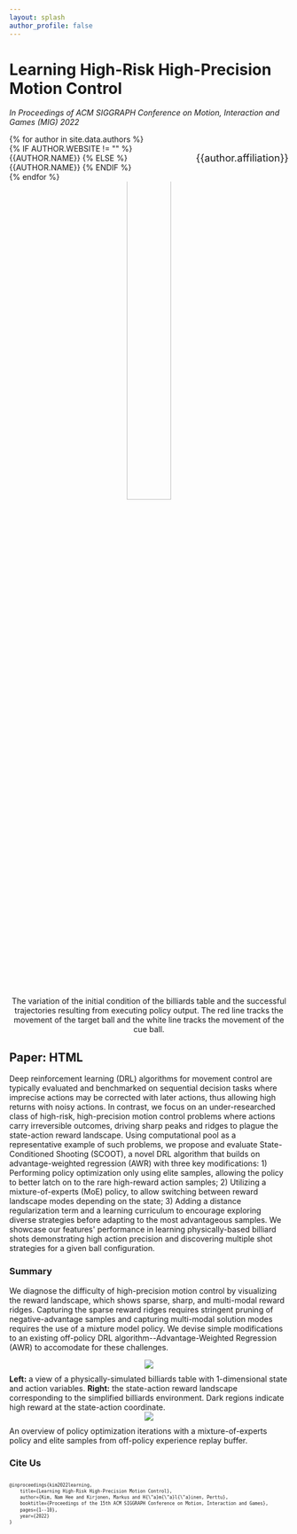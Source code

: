 ```yaml
---
layout: splash
author_profile: false
---
```


# Learning High-Risk High-Precision Motion Control

*In Proceedings of ACM SIGGRAPH Conference on Motion, Interaction and Games (MIG) 2022*

<style>
div {
    /* border: 1px solid black; */
}

div.author {
    display: flex;
    align-items: center;
}

div.affiliation {
    padding-left: 10px;
    font-size: 18px;
    vertical-align: middle;
}
div.name {
    text-transform: uppercase;
}
span.affiliation {
    size: 1px;
}
p.author {
    margin: 5px 0
}

div.teaser {
    overflow: hidden;
    align: center;
    text-align: center;
    padding-bottom: 10px;
}

img.teaser {
    overflow: hidden;
    width:40%;
    margin-top:-50px;
    margin-bottom: -50px;
    /* margin-left: auto;
    margin-right: auto; */
}

a {
  text-decoration: none;
}

</style>

<div class="authors">
{% for author in site.data.authors %}

<div class="author">
<div class="name">
{% if author.website != "" %}
<a href="{{author.website}}">{{author.name}}</a>
{% else %}
{{author.name}}
{% endif %}
</div>
<div class="affiliation">{{author.affiliation}}</div>
</div>
{% endfor %}
</div>

<div class="teaser">
<img class="teaser" src="{{'/assets/billiards_teaser.gif' | relative_url}}" />
</div>
<div style="text-align: center;">
The variation of the initial condition of the billiards table and the successful trajectories resulting from executing policy output. The red line tracks the movement of the target ball and the white line tracks the movement of the cue ball.
</div>

## Paper: [HTML](https://dl.acm.org/doi/fullHtml/10.1145/3561975.3562943)

Deep reinforcement learning (DRL) algorithms for movement control are typically evaluated and benchmarked on sequential decision tasks where imprecise actions may be corrected with later actions, thus allowing high returns with noisy actions. In contrast, we focus on an under-researched class of high-risk, high-precision motion control problems where actions carry irreversible outcomes, driving sharp peaks and ridges to plague the state-action reward landscape. Using computational pool as a representative example of such problems, we propose and evaluate State-Conditioned Shooting (SCOOT), a novel DRL algorithm that builds on advantage-weighted regression (AWR) with three key modifications: 1) Performing policy optimization only using elite samples, allowing the policy to better latch on to the rare high-reward action samples; 2) Utilizing a mixture-of-experts (MoE) policy, to allow switching between reward landscape modes depending on the state; 3) Adding a distance regularization term and a learning curriculum to encourage exploring diverse strategies before adapting to the most advantageous samples. We showcase our features' performance in learning physically-based billiard shots demonstrating high action precision and discovering multiple shot strategies for a given ball configuration. 

### Summary

We diagnose the difficulty of high-precision motion control by visualizing the reward landscape, which shows sparse, sharp, and multi-modal reward ridges. Capturing the sparse reward ridges requires stringent pruning of negative-advantage samples and capturing multi-modal solution modes requires the use of a mixture model policy. We devise simple modifications to an existing off-policy DRL algorithm--Advantage-Weighted Regression (AWR) to accomodate for these challenges.

<style>
div.figure {
    width: 70%;
    margin-left: auto;
    margin-right: auto;
    align: center;
    text-align: center;
    padding-bottom: 10px;
}
</style>

<div class="figure">
<img src="{{'/assets/billiards_landscape.jpg' | relative_url}}" />
</div>
<div>
<b>Left:</b> a view of a physically-simulated billiards table with 1-dimensional state and action variables. <b>Right:</b> the state-action reward landscape corresponding to the simplified billiards environment. Dark regions indicate high reward at the state-action coordinate. 
</div>

<div class="figure">
<img src="{{'/assets/billiards_summary.jpg' | relative_url }}"/>
</div>
<div>
An overview of policy optimization iterations with a mixture-of-experts policy and elite samples from off-policy experience replay buffer.
</div>

### Cite Us

<div style="display: flex;">
<pre style="line-height: 1.4; overflow: auto; font-size: 0.5rem; ">
@inproceedings{kim2022learning,
    title={Learning High-Risk High-Precision Motion Control},
    author={Kim, Nam Hee and Kirjonen, Markus and H{\"a}m{\"a}l{\"a}inen, Perttu},
    booktitle={Proceedings of the 15th ACM SIGGRAPH Conference on Motion, Interaction and Games},
    pages={1--10},
    year={2022}
}
</pre>
</div>